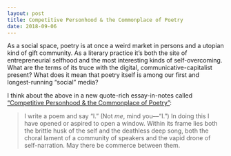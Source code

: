```yaml
---
layout: post
title: Competitive Personhood & the Commonplace of Poetry
date: 2018-09-06
---
```

As a social space, poetry is at once a weird market in persons and a utopian kind of gift community. As a literary practice it’s both the site of entrepreneurial selfhood and the most interesting kinds of self-overcoming. What are the terms of its truce with the digital, communicative-capitalist present? What does it mean that poetry itself is among our first and longest-running “social” media? 

I think about the above in a new quote-rich essay-in-notes called [“Competitive Personhood & the Commonplace of Poetry”](https://tourniquetreview.com/blog/2018/9/3/competitive-personhood-and-the-commonplace-of-poetry): 

>I write a poem and say “I.” (Not _me_, mind you––“I.”) In doing this I have opened or aspired to open a window. Within its frame lies both the brittle husk of the self and the deathless deep song, both the choral lament of a community of speakers and the vapid drone of self-narration. May there be commerce between them.
